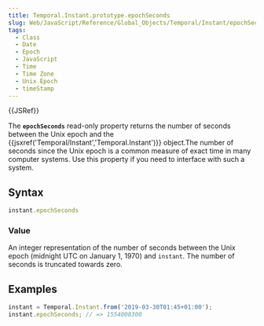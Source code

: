 ```yaml
---
title: Temporal.Instant.prototype.epochSeconds
slug: Web/JavaScript/Reference/Global_Objects/Temporal/Instant/epochSeconds
tags:
  - Class
  - Date
  - Epoch
  - JavaScript
  - Time
  - Time Zone
  - Unix Epoch
  - timeStamp
---
```

{{JSRef}}

The **`epochSeconds`** read-only property returns the number of seconds between
the Unix epoch and the
{{jsxref('Temporal/Instant','Temporal.Instant')}} object.The
number of seconds since the Unix epoch is a common measure of exact time in many
computer systems. Use this property if you need to interface with such a system.

## Syntax

```js
instant.epochSeconds
```

### Value

An integer representation of the number of seconds between the Unix epoch
(midnight UTC on January 1, 1970) and `instant`. The number of seconds is
truncated towards zero.

## Examples

```js
instant = Temporal.Instant.from('2019-03-30T01:45+01:00');
instant.epochSeconds; // => 1554000300
```
